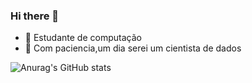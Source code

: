 ### Hi there 👋

- 🌱 Estudante de computação
- 🤔 Com paciencia,um dia serei um cientista de dados

![Anurag's GitHub stats](https://github-readme-stats.vercel.app/api?username=Jonatas-G-Oliveira&show_icons=true&theme-dark)

